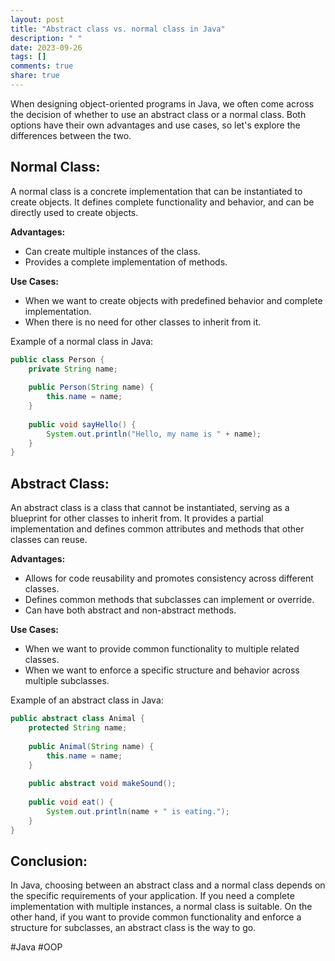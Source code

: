 ```yaml
---
layout: post
title: "Abstract class vs. normal class in Java"
description: " "
date: 2023-09-26
tags: []
comments: true
share: true
---
```


When designing object-oriented programs in Java, we often come across the decision of whether to use an abstract class or a normal class. Both options have their own advantages and use cases, so let's explore the differences between the two.

## Normal Class: ##
  
A normal class is a concrete implementation that can be instantiated to create objects. It defines complete functionality and behavior, and can be directly used to create objects.

**Advantages:**
- Can create multiple instances of the class.
- Provides a complete implementation of methods.

**Use Cases:**
- When we want to create objects with predefined behavior and complete implementation.
- When there is no need for other classes to inherit from it.

Example of a normal class in Java:

```java
public class Person {
    private String name;
    
    public Person(String name) {
        this.name = name;
    }
    
    public void sayHello() {
        System.out.println("Hello, my name is " + name);
    }
}
```

## Abstract Class: ##

An abstract class is a class that cannot be instantiated, serving as a blueprint for other classes to inherit from. It provides a partial implementation and defines common attributes and methods that other classes can reuse.

**Advantages:**
- Allows for code reusability and promotes consistency across different classes.
- Defines common methods that subclasses can implement or override.
- Can have both abstract and non-abstract methods.

**Use Cases:**
- When we want to provide common functionality to multiple related classes.
- When we want to enforce a specific structure and behavior across multiple subclasses.

Example of an abstract class in Java:

```java
public abstract class Animal {
    protected String name;
    
    public Animal(String name) {
        this.name = name;
    }
    
    public abstract void makeSound();
    
    public void eat() {
        System.out.println(name + " is eating.");
    }
}
```

## Conclusion: ##

In Java, choosing between an abstract class and a normal class depends on the specific requirements of your application. If you need a complete implementation with multiple instances, a normal class is suitable. On the other hand, if you want to provide common functionality and enforce a structure for subclasses, an abstract class is the way to go.

#Java #OOP